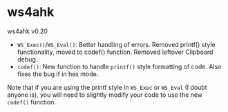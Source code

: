 # ws4ahk

ws4ahk v0.20

- `WS_Exec()`/`WS_Eval()`: Better handling of errors.
Removed printf() style functionality, moved to codef() function.
Removed leftover Clipboard debug.
- `codef()`: New function to handle `printf()` style formatting of code.
Also fixes the bug if in hex mode.

Note that if you are using the printf style in `WS_Exec` or `WS_Eval` (I doubt anyone is), you will need to slightly modify your code to use the new `codef()` function. 